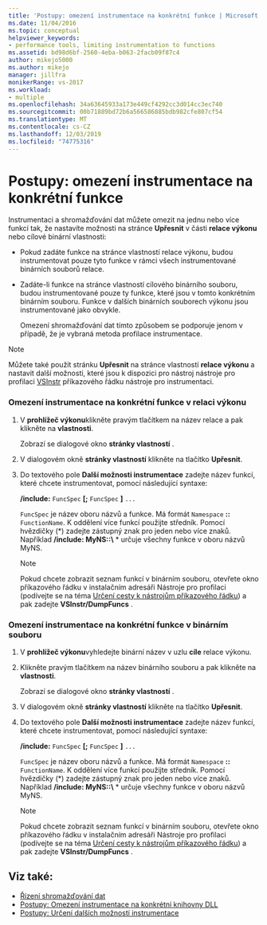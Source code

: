 ```yaml
---
title: 'Postupy: omezení instrumentace na konkrétní funkce | Microsoft Docs'
ms.date: 11/04/2016
ms.topic: conceptual
helpviewer_keywords:
- performance tools, limiting instrumentation to functions
ms.assetid: bd98d6bf-2560-4eba-b063-2facb09f87c4
author: mikejo5000
ms.author: mikejo
manager: jillfra
monikerRange: vs-2017
ms.workload:
- multiple
ms.openlocfilehash: 34a63645933a173e449cf4292cc3d014cc3ec740
ms.sourcegitcommit: 00b71889bd72b6a566586885bdb982cfe807cf54
ms.translationtype: MT
ms.contentlocale: cs-CZ
ms.lasthandoff: 12/03/2019
ms.locfileid: "74775316"
---
```

# <a name="how-to-limit-instrumentation-to-specific-functions"></a>Postupy: omezení instrumentace na konkrétní funkce
Instrumentaci a shromažďování dat můžete omezit na jednu nebo více funkcí tak, že nastavíte možnosti na stránce **Upřesnit** v části **relace výkonu** nebo cílové binární vlastnosti:

- Pokud zadáte funkce na stránce vlastností relace výkonu, budou instrumentovat pouze tyto funkce v rámci všech instrumentované binárních souborů relace.

- Zadáte-li funkce na stránce vlastností cílového binárního souboru, budou instrumentované pouze ty funkce, které jsou v tomto konkrétním binárním souboru. Funkce v dalších binárních souborech výkonu jsou instrumentované jako obvykle.

  Omezení shromažďování dat tímto způsobem se podporuje jenom v případě, že je vybraná metoda profilace instrumentace.

> [!NOTE]
> Můžete také použít stránku **Upřesnit** na stránce vlastností **relace výkonu** a nastavit další možnosti, které jsou k dispozici pro nástroj nástroje pro profilaci [VSInstr](../profiling/vsinstr.md) příkazového řádku nástroje pro instrumentaci.

### <a name="to-limit-instrumentation-to-specific-functions-in-a-performance-session"></a>Omezení instrumentace na konkrétní funkce v relaci výkonu

1. V **prohlížeč výkonu**klikněte pravým tlačítkem na název relace a pak klikněte na **vlastnosti**.

    Zobrazí se dialogové okno **stránky vlastností** .

2. V dialogovém okně **stránky vlastností** klikněte na tlačítko **Upřesnit**.

3. Do textového pole **Další možnosti instrumentace** zadejte název funkcí, které chcete instrumentovat, pomocí následující syntaxe:

    **/include:** `FuncSpec` **[;** `FuncSpec` **]** `...`

    `FuncSpec` je název oboru názvů a funkce. Má formát `Namespace` **::** `FunctionName`. K oddělení více funkcí použijte středník. Pomocí hvězdičky (\*) zadejte zástupný znak pro jeden nebo více znaků. Například **/include: MyNS::\\** * určuje všechny funkce v oboru názvů MyNS.

   > [!NOTE]
   > Pokud chcete zobrazit seznam funkcí v binárním souboru, otevřete okno příkazového řádku v instalačním adresáři Nástroje pro profilaci (podívejte se na téma [Určení cesty k nástrojům příkazového řádku](../profiling/specifying-the-path-to-profiling-tools-command-line-tools.md)) a pak zadejte **VSInstr/DumpFuncs** .

### <a name="to-limit-instrumentation-to-specific-functions-in-a-binary"></a>Omezení instrumentace na konkrétní funkce v binárním souboru

1. V **prohlížeč výkonu**vyhledejte binární název v uzlu **cíle** relace výkonu.

2. Klikněte pravým tlačítkem na název binárního souboru a pak klikněte na **vlastnosti**.

    Zobrazí se dialogové okno **stránky vlastností** .

3. V dialogovém okně **stránky vlastností** klikněte na tlačítko **Upřesnit**.

4. Do textového pole **Další možnosti instrumentace** zadejte název funkcí, které chcete instrumentovat, pomocí následující syntaxe:

    **/include:** `FuncSpec` **[;** `FuncSpec` **]** `...`

    `FuncSpec` je název oboru názvů a funkce. Má formát `Namespace` **::** `FunctionName`. K oddělení více funkcí použijte středník. Pomocí hvězdičky (\*) zadejte zástupný znak pro jeden nebo více znaků. Například **/include: MyNS::\\** * určuje všechny funkce v oboru názvů MyNS.

   > [!NOTE]
   > Pokud chcete zobrazit seznam funkcí v binárním souboru, otevřete okno příkazového řádku v instalačním adresáři Nástroje pro profilaci (podívejte se na téma [Určení cesty k nástrojům příkazového řádku](../profiling/specifying-the-path-to-profiling-tools-command-line-tools.md)) a pak zadejte **VSInstr/DumpFuncs** .

## <a name="see-also"></a>Viz také:
- [Řízení shromažďování dat](../profiling/controlling-data-collection.md)
- [Postupy: Omezení instrumentace na konkrétní knihovny DLL](../profiling/how-to-limit-instrumentation-to-specific-dlls.md)
- [Postupy: Určení dalších možností instrumentace](../profiling/how-to-specify-additional-instrumentation-options.md)
